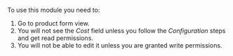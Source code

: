 To use this module you need to:

1.  Go to product form view.
2.  You will not see the *Cost* field unless you follow the
    *Configuration* steps and get read permissions.
3.  You will not be able to edit it unless you are granted write
    permissions.
